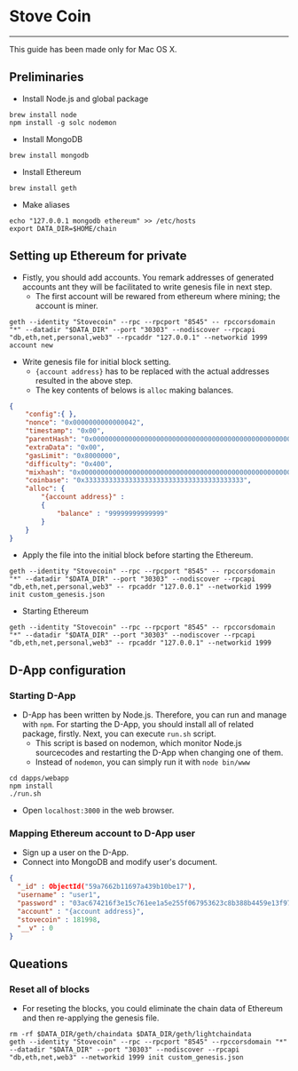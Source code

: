 # Stove Coin
---
This guide has been made only for Mac OS X.

## Preliminaries
  - Install Node.js and global package
``` shell
brew install node
npm install -g solc nodemon
```

  - Install MongoDB

``` shell
brew install mongodb
```

  - Install Ethereum

``` shell
brew install geth
```

  - Make aliases
  
``` shell
echo "127.0.0.1 mongodb ethereum" >> /etc/hosts
export DATA_DIR=$HOME/chain
```
  
## Setting up Ethereum for private
  - Fistly, you should add accounts. You remark addresses of generated accounts ant they will be facilitated to write genesis file in next step.
    - The first account will be rewared from ethereum where mining; the account is miner.
  
``` shell
geth --identity "Stovecoin" --rpc --rpcport "8545" -- rpccorsdomain "*" --datadir "$DATA_DIR" --port "30303" --nodiscover --rpcapi "db,eth,net,personal,web3" --rpcaddr "127.0.0.1" --networkid 1999 account new
```

  - Write genesis file for initial block setting.
    - `{account address}` has to be replaced with the actual addresses resulted in the above step.
    - The key contents of belows is `alloc` making balances.
  
``` json
{
    "config":{ },
    "nonce": "0x0000000000000042",
	"timestamp": "0x00",
    "parentHash": "0x0000000000000000000000000000000000000000000000000000000000000000",
    "extraData": "0x00",
	"gasLimit": "0x8000000",
	"difficulty": "0x400",
    "mixhash": "0x0000000000000000000000000000000000000000000000000000000000000000",
    "coinbase": "0x3333333333333333333333333333333333333333",
	"alloc": {
		"{account address}" :
		{
			"balance" : "99999999999999"
		}
	}
}

```

  - Apply the file into the initial block before starting the Ethereum.
  
  ```shell
  geth --identity "Stovecoin" --rpc --rpcport "8545" -- rpccorsdomain "*" --datadir "$DATA_DIR" --port "30303" --nodiscover --rpcapi "db,eth,net,personal,web3" -- rpcaddr "127.0.0.1" --networkid 1999 init custom_genesis.json
  ```
  
  - Starting Ethereum
  
  ```shell
  geth --identity "Stovecoin" --rpc --rpcport "8545" -- rpccorsdomain "*" --datadir "$DATA_DIR" --port "30303" --nodiscover --rpcapi "db,eth,net,personal,web3" -- rpcaddr "127.0.0.1" --networkid 1999
  ```

## D-App configuration
### Starting D-App
  - D-App has been written by Node.js. Therefore, you can run and manage with `npm`. For starting the D-App, you should install all of related package, firstly. Next, you can execute `run.sh` script.
    - This script is based on nodemon, which monitor Node.js sourcecodes and restarting the D-App when changing one of them.
    - Instead of `nodemon`, you can simply run it with `node bin/www`

``` shell
cd dapps/webapp
npm install
./run.sh
```

  - Open `localhost:3000` in the web browser.

### Mapping Ethereum account to D-App user
  - Sign up a user on the D-App.
  - Connect into MongoDB and modify user's document.
  
  ```json
{
    "_id" : ObjectId("59a7662b11697a439b10be17"),
    "username" : "user1",
    "password" : "03ac674216f3e15c761ee1a5e255f067953623c8b388b4459e13f978d7c846f4",
    "account" : "{account address}",
    "stovecoin" : 181998,
    "__v" : 0
}
  ```

## Queations
### Reset all of blocks
  - For reseting the blocks, you could eliminate the chain data of Ethereum and then re-applying the genesis file.
  
  ```shell
  rm -rf $DATA_DIR/geth/chaindata $DATA_DIR/geth/lightchaindata
  geth --identity "Stovecoin" --rpc --rpcport "8545" --rpccorsdomain "*" --datadir "$DATA_DIR" --port "30303" --nodiscover --rpcapi "db,eth,net,web3" --networkid 1999 init custom_genesis.json
  ```
